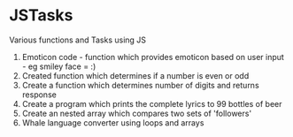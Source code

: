 # JSTasks
Various functions and Tasks using JS

1) Emoticon code - function which provides emoticon based on user input - eg smiley face = :)
2) Created function which determines if a number is even or odd
3) Create a function which determines number of digits and returns response
4) Create a program which prints the complete lyrics to 99 bottles of beer
5) Create an nested array which compares two sets of 'followers'
6) Whale language converter using loops and arrays
